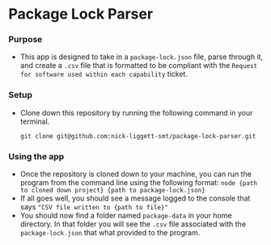 # Package Lock Parser

### Purpose
- This app is designed to take in a `package-lock.json` file, parse through it, and create a `.csv` file that is formatted to be compliant with the `Request for software used within each capability` ticket.

### Setup
- Clone down this repository by running the following command in your terminal.
  ```
  git clone git@github.com:nick-liggett-smt/package-lock-parser.git
  ```
### Using the app
- Once the repository is cloned down to your machine, you can run the program from the command line using the following format:
 ```node {path to cloned down project} {path to package-lock.json}```
- If all goes well, you should see a message logged to the console that says `"CSV file written to {path to file}"`
- You should now find a folder named `package-data` in your home directory. In that folder you will see the `.csv` file associated with the `package-lock.json` that what provided to the program.
